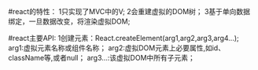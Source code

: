 #react的特性：
1只实现了MVC中的V;
2会重建虚拟的DOM树；
3基于单向数据绑定，一旦数据改变，将渲染虚拟DOM;


#react主要API:
1创建元素：React.createElement(arg1,arg2,arg3,arg4...);
arg1:虚拟元素名称或组件名称；
arg2:虚拟DOM元素上必要属性,如id、className等,或者null；
arg3...:该虚拟DOM中所有子元素；
